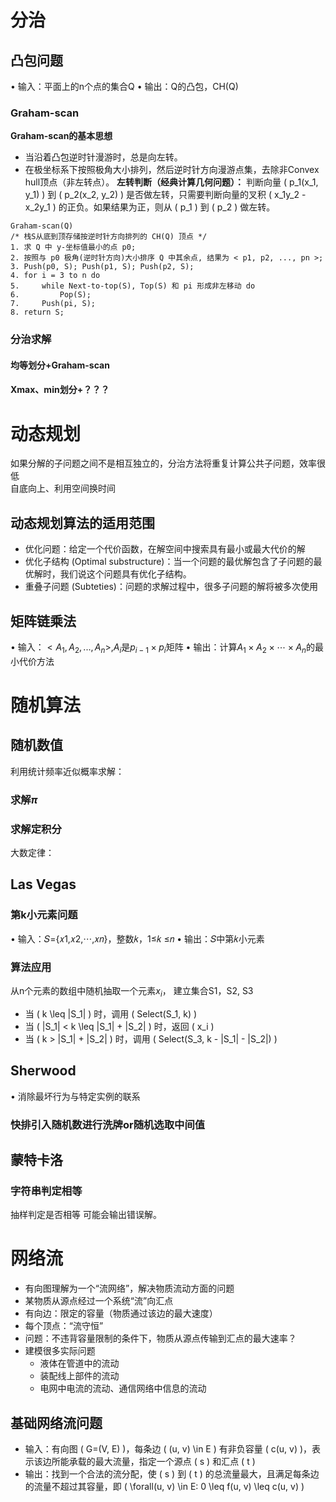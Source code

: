 # 分治
## 凸包问题
• 输入：平面上的n个点的集合Q
• 输出：Q的凸包，CH(Q)
### Graham-scan
**Graham-scan的基本思想**
- 当沿着凸包逆时针漫游时，总是向左转。
- 在极坐标系下按照极角大小排列，然后逆时针方向漫游点集，去除非Convex hull顶点（非左转点）。
**左转判断（经典计算几何问题）：**
判断向量 \( p_1(x_1, y_1) \) 到 \( p_2(x_2, y_2) \) 是否做左转，只需要判断向量的叉积 \( x_1y_2 - x_2y_1 \) 的正负。如果结果为正，则从 \( p_1 \) 到 \( p_2 \) 做左转。
```
Graham-scan(Q)
/* 栈S从底到顶存储按逆时针方向排列的 CH(Q) 顶点 */
1. 求 Q 中 y-坐标值最小的点 p0;
2. 按照与 p0 极角(逆时针方向)大小排序 Q 中其余点, 结果为 < p1, p2, ..., pn >;
3. Push(p0, S); Push(p1, S); Push(p2, S);
4. for i = 3 to n do
5.     while Next-to-top(S), Top(S) 和 pi 形成非左移动 do
6.         Pop(S);
7.     Push(pi, S);
8. return S;
```
### 分治求解
#### 均等划分+Graham-scan
#### Xmax、min划分+？？？

# 动态规划
如果分解的子问题之间不是相互独立的，分治方法将重复计算公共子问题，效率很低  
自底向上、利用空间换时间
## 动态规划算法的适用范围
- 优化问题：给定一个代价函数，在解空间中搜索具有最小或最大代价的解
- 优化子结构 (Optimal substructure)：当一个问题的最优解包含了子问题的最优解时，我们说这个问题具有优化子结构。
- 重叠子问题 (Subteties)：问题的求解过程中，很多子问题的解将被多次使用
## 矩阵链乘法
• 输入：$<A_1,A_2, ...,A_n>$,$A_i$是$p_{i-1}\times p_i$矩阵 
• 输出：计算$A_1\times A_2\times\cdots\times A_n$的最小代价方法

# 随机算法
## 随机数值
利用统计频率近似概率求解：
### 求解$\pi$
### 求解定积分 
大数定律：
## Las Vegas
### 第k小元素问题
• 输入：𝑆={𝑥1,𝑥2,⋯,𝑥𝑛}，整数𝑘，1≤𝑘 ≤𝑛
• 输出：𝑆中第𝑘小元素
### 算法应用
从n个元素的数组中随机抽取一个元素$x_i$，
建立集合S1，S2, S3 
- 当 \( k \leq |S_1| \) 时，调用 \( Select(S_1, k) \)
- 当 \( |S_1| < k \leq |S_1| + |S_2| \) 时，返回 \( x_i \)
- 当 \( k > |S_1| + |S_2| \) 时，调用 \( Select(S_3, k - |S_1| - |S_2|) \)
## Sherwood
• 消除最坏行为与特定实例的联系
### 快排引入随机数进行洗牌or随机选取中间值
## 蒙特卡洛
### 字符串判定相等
抽样判定是否相等 可能会输出错误解。


# 网络流
- 有向图理解为一个“流网络”，解决物质流动方面的问题
- 某物质从源点经过一个系统“流”向汇点
- 有向边：限定的容量（物质通过该边的最大速度）
- 每个顶点：“流守恒”
- 问题：不违背容量限制的条件下，物质从源点传输到汇点的最大速率？
- 建模很多实际问题
  - 液体在管道中的流动
  - 装配线上部件的流动
  - 电网中电流的流动、通信网络中信息的流动
## 基础网络流问题
- 输入：有向图 \( G=(V, E) \)，每条边 \( (u, v) \in E \) 有非负容量 \( c(u, v) \)，表示该边所能承载的最大流量，指定一个源点 \( s \) 和汇点 \( t \)
- 输出：找到一个合法的流分配，使 \( s \) 到 \( t \) 的总流量最大，且满足每条边的流量不超过其容量，即 \( \forall(u, v) \in E: 0 \leq f(u, v) \leq c(u, v) \)